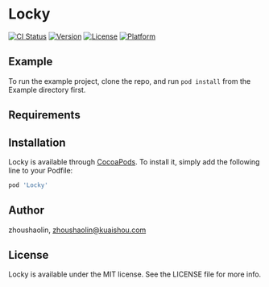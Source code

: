 # Locky

[![CI Status](https://img.shields.io/travis/zhoushaolin/Locky.svg?style=flat)](https://travis-ci.org/zhoushaolin/Locky)
[![Version](https://img.shields.io/cocoapods/v/Locky.svg?style=flat)](https://cocoapods.org/pods/Locky)
[![License](https://img.shields.io/cocoapods/l/Locky.svg?style=flat)](https://cocoapods.org/pods/Locky)
[![Platform](https://img.shields.io/cocoapods/p/Locky.svg?style=flat)](https://cocoapods.org/pods/Locky)

## Example

To run the example project, clone the repo, and run `pod install` from the Example directory first.

## Requirements

## Installation

Locky is available through [CocoaPods](https://cocoapods.org). To install
it, simply add the following line to your Podfile:

```ruby
pod 'Locky'
```

## Author

zhoushaolin, zhoushaolin@kuaishou.com

## License

Locky is available under the MIT license. See the LICENSE file for more info.
